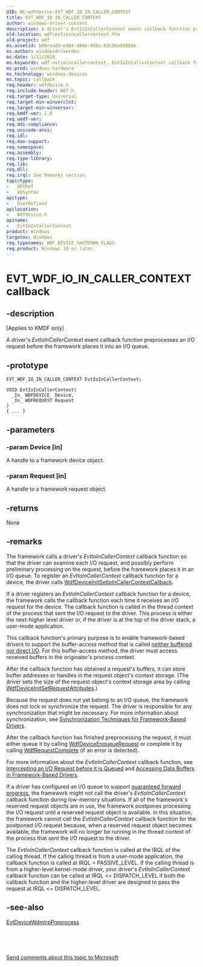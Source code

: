 ```yaml
---
UID: NC:wdfdevice.EVT_WDF_IO_IN_CALLER_CONTEXT
title: EVT_WDF_IO_IN_CALLER_CONTEXT
author: windows-driver-content
description: A driver's EvtIoInCallerContext event callback function preprocesses an I/O request before the framework places it into an I/O queue.
old-location: wdf\evtioincallercontext.htm
old-project: wdf
ms.assetid: b8bcea29-e404-490e-9d0c-02c96a5690ab
ms.author: windowsdriverdev
ms.date: 1/11/2018
ms.keywords: wdf.evtioincallercontext, EvtIoInCallerContext callback function, EvtIoInCallerContext, EVT_WDF_IO_IN_CALLER_CONTEXT, EVT_WDF_IO_IN_CALLER_CONTEXT, wdfdevice/EvtIoInCallerContext, DFDeviceObjectGeneralRef_027a6221-e735-4a5c-a378-d9d9236f21ae.xml, kmdf.evtioincallercontext
ms.prod: windows-hardware
ms.technology: windows-devices
ms.topic: callback
req.header: wdfdevice.h
req.include-header: Wdf.h
req.target-type: Universal
req.target-min-winverclnt: 
req.target-min-winversvr: 
req.kmdf-ver: 1.0
req.umdf-ver: 
req.ddi-compliance: 
req.unicode-ansi: 
req.idl: 
req.max-support: 
req.namespace: 
req.assembly: 
req.type-library: 
req.lib: 
req.dll: 
req.irql: See Remarks section.
topictype:
-	APIRef
-	kbSyntax
apitype:
-	UserDefined
apilocation:
-	Wdfdevice.h
apiname:
-	EvtIoInCallerContext
product: Windows
targetos: Windows
req.typenames: WDF_DEVICE_SHUTDOWN_FLAGS
req.product: Windows 10 or later.
---
```


# EVT_WDF_IO_IN_CALLER_CONTEXT callback


## -description


<p class="CCE_Message">[Applies to KMDF only]

A driver's <i>EvtIoInCallerContext</i> event callback function preprocesses an I/O request before the framework places it into an I/O queue.


## -prototype


````
EVT_WDF_IO_IN_CALLER_CONTEXT EvtIoInCallerContext;

VOID EvtIoInCallerContext(
  _In_ WDFDEVICE  Device,
  _In_ WDFREQUEST Request
)
{ ... }
````


## -parameters




### -param Device [in]

A handle to a framework device object.


### -param Request [in]

A handle to a framework request object.


## -returns


None



## -remarks


The framework calls a driver's <i>EvtIoInCallerContext</i> callback function so that the driver can examine each I/O request, and possibly perform preliminary processing on the request, before the framework places it in an I/O queue. To register an <i>EvtIoInCallerContext</i> callback function for a device, the driver calls <a href="..\wdfdevice\nf-wdfdevice-wdfdeviceinitsetioincallercontextcallback.md">WdfDeviceInitSetIoInCallerContextCallback</a>. 

If a driver registers an <i>EvtIoInCallerContext</i> callback function for a device, the framework calls the callback function each time it receives an I/O request for the device. The callback function is called in the thread context of the process that sent the I/O request to the driver. This process is either the next-higher level driver or, if the driver is at the top of the driver stack, a user-mode application. 

This callback function's primary purpose is to enable framework-based drivers to support the buffer-access method that is called <a href="https://docs.microsoft.com/en-us/windows-hardware/drivers/wdf/accessing-data-buffers-in-wdf-drivers">neither buffered nor direct I/O</a>. For this buffer-access method, the driver must access received buffers in the originator's process context.

After the callback function has obtained a request's buffers, it can store buffer addresses or handles in the request object's context storage. (The driver sets the size of the request object's context storage area by calling <a href="..\wdfdevice\nf-wdfdevice-wdfdeviceinitsetrequestattributes.md">WdfDeviceInitSetRequestAttributes</a>.)

Because the request does not yet belong to an I/O queue, the framework does not lock or synchronize the request. The driver is responsible for any synchronization that might be necessary. For more information about synchronization, see <a href="https://docs.microsoft.com/en-us/windows-hardware/drivers/wdf/synchronization-techniques-for-wdf-drivers">Synchronization Techniques for Framework-Based Drivers</a>.

After the callback function has finished preprocessing the request, it must either queue it by calling <a href="..\wdfdevice\nf-wdfdevice-wdfdeviceenqueuerequest.md">WdfDeviceEnqueueRequest</a> or complete it by calling <a href="..\wdfrequest\nf-wdfrequest-wdfrequestcomplete.md">WdfRequestComplete</a> (if an error is detected).

For more information about the <i>EvtIoInCallerContext</i> callback function, see <a href="https://docs.microsoft.com/en-us/windows-hardware/drivers/wdf/managing-i-o-queues">Intercepting an I/O Request before it is Queued</a> and <a href="https://docs.microsoft.com/en-us/windows-hardware/drivers/wdf/accessing-data-buffers-in-wdf-drivers">Accessing Data Buffers in Framework-Based Drivers</a>.

If a driver has configured an I/O queue to support <a href="https://docs.microsoft.com/en-us/windows-hardware/drivers/wdf/guaranteeing-forward-progress-of-i-o-operations">guaranteed forward progress</a>, the framework might not call the driver's <i>EvtIoInCallerContext</i> callback function during low-memory situations. If all of the framework's reserved request objects are in use, the framework postpones processing the I/O request until a reserved request object is available. In this situation, the framework cannot call the <i>EvtIoInCallerContext</i> callback function for the postponed I/O request because, when a reserved request object becomes available, the framework will no longer be running in the thread context of the process that sent the I/O request to the driver.

The <i>EvtIoInCallerContext</i> callback function is called at the IRQL of the calling thread. If the calling thread is from a user-mode application, the callback function is called at IRQL = PASSIVE_LEVEL. If the calling thread is from a higher-level kernel-mode driver, your driver's <i>EvtIoInCallerContext</i> callback function can be called at IRQL &lt;= DISPATCH_LEVEL if both the callback function and the higher-level driver are designed to pass the request at IRQL &lt;= DISPATCH_LEVEL.



## -see-also

<a href="..\wdfdevice\nc-wdfdevice-evt_wdfdevice_wdm_irp_preprocess.md">EvtDeviceWdmIrpPreprocess</a>

 

 

<a href="mailto:wsddocfb@microsoft.com?subject=Documentation%20feedback [wdf\wdf]:%20EVT_WDF_IO_IN_CALLER_CONTEXT callback function%20 RELEASE:%20(1/11/2018)&amp;body=%0A%0APRIVACY STATEMENT%0A%0AWe use your feedback to improve the documentation. We don't use your email address for any other purpose, and we'll remove your email address from our system after the issue that you're reporting is fixed. While we're working to fix this issue, we might send you an email message to ask for more info. Later, we might also send you an email message to let you know that we've addressed your feedback.%0A%0AFor more info about Microsoft's privacy policy, see http://privacy.microsoft.com/en-us/default.aspx." title="Send comments about this topic to Microsoft">Send comments about this topic to Microsoft</a>

